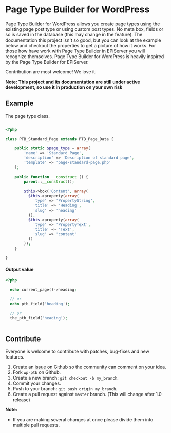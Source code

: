 # Page Type Builder for WordPress

Page Type Builder for WordPress allows you create page types using the existing page post type or using custom post types. No meta box, fields or so is saved in the database (this may change in the feature). The documentation this project isn't so good, but you can look at the example below and checkout the properties to get a picture of how it works. For those how have work with Page Type Builder in EPiServer you will recognize themselves. Page Type Builder for WordPress is heavily inspired by the Page Type Builder for EPiServer.

Contribution are most welcome! We love it.

**Note: This project and its documentation are still under active development, so use it in production on your own risk**

## Example

The page type class.

```php

<?php

class PTB_Standard_Page extends PTB_Page_Data {

	public static $page_type = array(
		'name' => 'Standard Page',
		'description' => 'Description of standard page',
		'template' => 'page-standard-page.php'
	);
	
	public function __construct () {
		parent::__construct();
		
        $this->box('Content', array(
          $this->property(array(
            'type' => 'PropertyString',
            'title' => 'Heading',
            'slug' => 'heading'
          )),
          $this->property(array(
            'type' => 'PropertyText',
            'title' => 'Text',
            'slug' => 'content'
          ))
        ));
	}

}

```

#### Output value

```php
<?php

  echo current_page()->heading;
  
  // or
  echo ptb_field('heading');
  
  // or
  the_ptb_field('heading');
  
```

## Contribute

Everyone is welcome to contribute with patches, bug-fixes and new features.

1. Create an [issue](https://github.com/wp-ptb/wp-ptb/issues) on Github so the community can comment on your idea.
2. Fork `wp-ptb` on Github.
3. Create a new branch: `git checkout -b my_branch`.
4. Commit your changes.
5. Push to your branch: `git push origin my_branch`.
6. Create a pull request against `master` branch. (This will change after 1.0 release)

**Note:**

* If you are making several changes at once please divide them into multiple pull requests.
